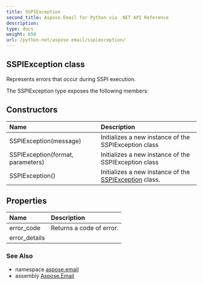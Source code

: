 ```yaml
---
title: SSPIException
second_title: Aspose.Email for Python via .NET API Reference
description: 
type: docs
weight: 650
url: /python-net/aspose.email/sspiexception/
---
```


## SSPIException class

Represents errors that occur during SSPI execution.

The SSPIException type exposes the following members:
## Constructors
| Name | Description |
| :- | :- |
|SSPIException(message)|Initializes a new instance of the SSPIException class|
|SSPIException(format, parameters)|Initializes a new instance of the SSPIException class|
|SSPIException()|Initializes a new instance of the [SSPIException](/python-net/aspose.email/sspiexception/) class.|
## Properties
| Name | Description |
| :- | :- |
|error_code|Returns a code of error.|
|error_details|  |

### See Also

* namespace [aspose.email](/python-net/aspose.email/)
* assembly [Aspose.Email](/python-net/)

